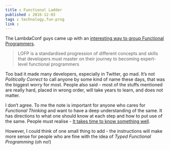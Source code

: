 ```yaml
---
title : Functional Ladder
published : 2016-12-03
tags : technology,fun-prog
link : 
---
```


The LambdaConf guys came up with an [interesting way to group Functional Programmers](http://lambdaconf.us/downloads/documents/lambdaconf_slfp.pdf).

>LOFP is a standardised progression of different concepts and skills that developers must master on their journey to becoming expert-level functional programmers

Too bad it made many developers, especially in Twitter, go mad. It’s not *Politically Correct*  to call anyone by some kind of name these days, that was the biggest worry for most. People also said  - most of the stuffs mentioned are really hard, placed in wrong order, will take years to learn, and does not matter.

I don’t agree. To me the note is important for anyone who cares for *Functional Thinking* and want to have a deep understanding of the same. It has directions to what one should know at each step and how to put use of the same. People must realise - [It takes time to know something well](http://webcache.googleusercontent.com/search?q=cache:SHt7f6BhFjIJ:norvig.com/21-days.html+&cd=3&hl=en&ct=clnk&gl=in&client=safari).

However, I could think of one small thing to add - the instructions will make more sense for people who are fine with the idea of *Typed Functional Programming* (oh no!)